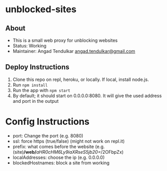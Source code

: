 # unblocked-sites

## About
* This is a small web proxy for unblocking websites
* Status: Working
* Maintainer: Angad Tendulkar angad.tendulkar@gmail.com

## Deploy Instructions
1. Clone this repo on repl, heroku, or locally. If local, install node.js.
1. Run `npm install`
1. Run the app with `npm start`
1. By default; it should start on 0.0.0.0:8080. It will give the used address and port in the output

# Config Instructions
* port: Change the port (e.g. 8080)
* ssl: force https (true/false) (might not work on repl.it)
* prefix: what comes before the website (e.g. (site)**/web/**_aHR0cHM6Ly9iaXRseS5jb20=_/2OFbpZx)
* localAddresses: choose the ip (e.g. 0.0.0.0)
* blockedHostnames: block a site from working
